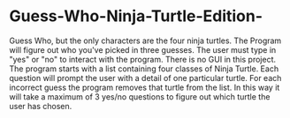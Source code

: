 # Guess-Who-Ninja-Turtle-Edition-
Guess Who, but the only characters are the four ninja turtles. The Program will figure out who you've picked in three guesses.
The user must type in "yes" or "no" to interact with the program.
There is no GUI in this project.
The program starts with a list containing four classes of Ninja Turtle. Each question will prompt the user with a detail of one particular turtle.
For each incorrect guess the program removes that turtle from the list.
In this way it will take a maximum of 3 yes/no questions to figure out which turtle the user has chosen.
